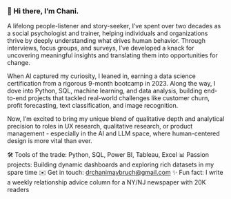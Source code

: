 ### 👋 Hi there, I’m Chani.

A lifelong people-listener and story-seeker, I’ve spent over two decades as a social psychologist and trainer, helping individuals and organizations thrive by deeply understanding what drives human behavior. Through interviews, focus groups, and surveys, I’ve developed a knack for uncovering meaningful insights and translating them into opportunities for change.

When AI captured my curiosity, I leaned in, earning a data science certification from a rigorous 9-month bootcamp in 2023. Along the way, I dove into Python, SQL, machine learning, and data analysis, building end-to-end projects that tackled real-world challenges like customer churn, profit forecasting, text classification, and image recognition.

Now, I’m excited to bring my unique blend of qualitative depth and analytical precision to roles in UX research, qualitative research, or product management - especially in the AI and LLM space, where human-centered design is more vital than ever.

🛠 Tools of the trade: Python, SQL, Power BI, Tableau, Excel 
📊 Passion projects: Building dynamic dashboards and exploring rich datasets in my spare time 
✉️ Get in touch: drchanimaybruch@gmail.com 
✨ Fun fact: I write a weekly relationship advice column for a NY/NJ newspaper with 20K readers

